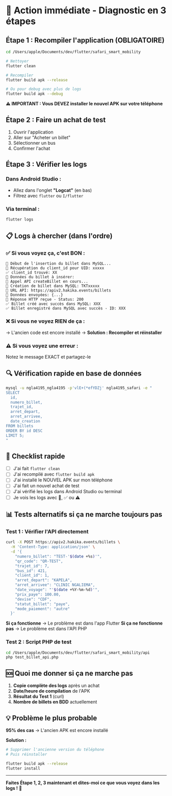 # 🚨 Action immédiate - Diagnostic en 3 étapes

## Étape 1 : Recompiler l'application (OBLIGATOIRE)

```bash
cd /Users/apple/Documents/dev/flutter/safari_smart_mobility

# Nettoyer
flutter clean

# Recompiler
flutter build apk --release

# Ou pour debug avec plus de logs
flutter build apk --debug
```

**⚠️ IMPORTANT : Vous DEVEZ installer le nouvel APK sur votre téléphone**

## Étape 2 : Faire un achat de test

1. Ouvrir l'application
2. Aller sur "Acheter un billet"
3. Sélectionner un bus
4. Confirmer l'achat

## Étape 3 : Vérifier les logs

### Dans Android Studio :
- Allez dans l'onglet **"Logcat"** (en bas)
- Filtrez avec `flutter` ou `I/flutter`

### Via terminal :
```bash
flutter logs
```

## 📋 Logs à chercher (dans l'ordre)

### ✅ Si vous voyez ça, c'est BON :
```
🔵 Début de l'insertion du billet dans MySQL...
🔵 Récupération du client_id pour UID: xxxxx
✅ client_id trouvé: XX
🔵 Données du billet à insérer:
📝 Appel API createBillet en cours...
📝 Création de billet dans MySQL: TKTxxxxx
🔵 URL API: https://apiv2.hakika.events/billets
🔵 Données envoyées: {...}
🔵 Réponse HTTP reçue - Status: 200
✅ Billet créé avec succès dans MySQL: XXX
✅ Billet enregistré dans MySQL avec succès - ID: XXX
```

### ❌ Si vous ne voyez RIEN de ça :
→ L'ancien code est encore installé
→ **Solution : Recompiler et réinstaller**

### ⚠️ Si vous voyez une erreur :
Notez le message EXACT et partagez-le

## 🔍 Vérification rapide en base de données

```bash
mysql -u ngla4195_ngla4195 -p'vlE+(*efYDZj' ngla4195_safari -e "
SELECT 
  id, 
  numero_billet, 
  trajet_id, 
  arret_depart, 
  arret_arrivee,
  date_creation 
FROM billets 
ORDER BY id DESC 
LIMIT 5;
"
```

## 🎯 Checklist rapide

- [ ] J'ai fait `flutter clean`
- [ ] J'ai recompilé avec `flutter build apk`
- [ ] J'ai installé le NOUVEL APK sur mon téléphone
- [ ] J'ai fait un nouvel achat de test
- [ ] J'ai vérifié les logs dans Android Studio ou terminal
- [ ] Je vois les logs avec 🔵, ✅ ou ⚠️

## 📊 Tests alternatifs si ça ne marche toujours pas

### Test 1 : Vérifier l'API directement
```bash
curl -X POST https://apiv2.hakika.events/billets \
  -H 'Content-Type: application/json' \
  -d '{
    "numero_billet": "TEST-'$(date +%s)'",
    "qr_code": "QR-TEST",
    "trajet_id": 7,
    "bus_id": 421,
    "client_id": 1,
    "arret_depart": "KAPELA",
    "arret_arrivee": "CLINIC NGALIEMA",
    "date_voyage": "'$(date +%Y-%m-%d)'",
    "prix_paye": 100.00,
    "devise": "CDF",
    "statut_billet": "paye",
    "mode_paiement": "autre"
  }'
```

**Si ça fonctionne** → Le problème est dans l'app Flutter
**Si ça ne fonctionne pas** → Le problème est dans l'API PHP

### Test 2 : Script PHP de test
```bash
cd /Users/apple/Documents/dev/flutter/safari_smart_mobility/api
php test_billet_api.php
```

## 🆘 Quoi me donner si ça ne marche pas

1. **Copie complète des logs** après un achat
2. **Date/heure de compilation** de l'APK
3. **Résultat du Test 1** (curl)
4. **Nombre de billets en BDD** actuellement

## 💡 Problème le plus probable

**95% des cas** → L'ancien APK est encore installé

**Solution :**
```bash
# Supprimer l'ancienne version du téléphone
# Puis réinstaller

flutter build apk --release
flutter install
```

---

**Faites Étape 1, 2, 3 maintenant et dites-moi ce que vous voyez dans les logs !** 🎯
